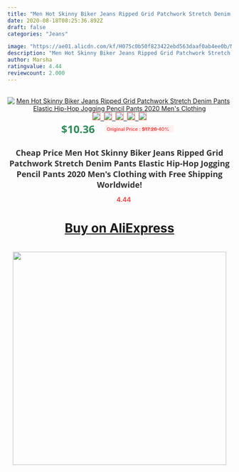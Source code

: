 ```yaml
---
title: "Men Hot Skinny Biker Jeans Ripped Grid Patchwork Stretch Denim Pants Elastic Hip-Hop Jogging Pencil Pants 2020 Men's Clothing"
date: 2020-08-18T08:25:36.892Z
draft: false
categories: "Jeans"

image: "https://ae01.alicdn.com/kf/H075c0b50f823422ebd563daaf0ab4ee0b/Men-Hot-Skinny-Biker-Jeans-Ripped-Grid-Patchwork-Stretch-Denim-Pants-Elastic-Hip-Hop-Jogging-Pencil.jpg"
description: "Men Hot Skinny Biker Jeans Ripped Grid Patchwork Stretch Denim Pants Elastic Hip-Hop Jogging Pencil Pants 2020 Men's Clothing"
author: Marsha
ratingvalue: 4.44
reviewcount: 2.000
---
```

<br>
<div style="text-align: center;">
<a href="https://s.click.aliexpress.com/e/_AtXpv7" target="_blank" rel="nofollow noopener noreferrer"><img alt="Men Hot Skinny Biker Jeans Ripped Grid Patchwork Stretch Denim Pants Elastic Hip-Hop Jogging Pencil Pants 2020 Men's Clothing" class="magnifier-image" src="https://ae01.alicdn.com/kf/H075c0b50f823422ebd563daaf0ab4ee0b/Men-Hot-Skinny-Biker-Jeans-Ripped-Grid-Patchwork-Stretch-Denim-Pants-Elastic-Hip-Hop-Jogging-Pencil.jpg_640x640.jpg">
<br>
<img style="border:1px solid salmon" src="https://ae01.alicdn.com/kf/H075c0b50f823422ebd563daaf0ab4ee0b/Men-Hot-Skinny-Biker-Jeans-Ripped-Grid-Patchwork-Stretch-Denim-Pants-Elastic-Hip-Hop-Jogging-Pencil.jpg_120x120.jpg">&nbsp;&nbsp;<img style="border:1px solid salmon" src="https://ae01.alicdn.com/kf/H1d43919d333d43d8ba45f202e2da4e31f/Men-Hot-Skinny-Biker-Jeans-Ripped-Grid-Patchwork-Stretch-Denim-Pants-Elastic-Hip-Hop-Jogging-Pencil.jpg_120x120.jpg">&nbsp;&nbsp;<img style="border:1px solid salmon" src="https://ae01.alicdn.com/kf/H01c3b5f574a340059422d6b3520f16d6N/Men-Hot-Skinny-Biker-Jeans-Ripped-Grid-Patchwork-Stretch-Denim-Pants-Elastic-Hip-Hop-Jogging-Pencil.jpg_120x120.jpg">&nbsp;&nbsp;<img style="border:1px solid salmon" src="https://ae01.alicdn.com/kf/H85a6297ab9ce45dcbfaf21178ffcc1e9x/Men-Hot-Skinny-Biker-Jeans-Ripped-Grid-Patchwork-Stretch-Denim-Pants-Elastic-Hip-Hop-Jogging-Pencil.jpg_120x120.jpg">&nbsp;&nbsp;<img style="border:1px solid salmon" src="https://ae01.alicdn.com/kf/Hdc49d92449cf4f0cbb29ac409b009c051/Men-Hot-Skinny-Biker-Jeans-Ripped-Grid-Patchwork-Stretch-Denim-Pants-Elastic-Hip-Hop-Jogging-Pencil.jpg_120x120.jpg"></a></div><br0>
<div style="text-align: center;"><span style="background-color: white; border: 0px; box-sizing: border-box; color: seagreen; display: inline-block; font-family: &quot;open sans&quot; , &quot;arial&quot; , &quot;helvetica&quot; , sans-serif , &quot;heiti&quot;; font-size: 24px; font-stretch: inherit; font-weight: 700; line-height: inherit; margin: 0px 10px 0px 0px; padding: 0px; vertical-align: middle;">$10.36 </span>
<span style="background: rgb(255 , 241 , 241); border-radius: 3px; border: 0px; box-sizing: border-box; color: #ff4747; display: inline-block; font-family: inherit; font-size: 12px; font-stretch: inherit; font-style: inherit; font-variant: inherit; font-weight: 600; line-height: inherit; margin: 0px; padding: 2px 5px; transform: scale(0.9); vertical-align: middle;">Original Price : <b style="text-decoration: line-through;">$17.26 </b> 40%&nbsp;&nbsp;</span></div>
<h1 style="color: #333333; display: inline-block; font-family: &quot;open sans&quot; , &quot;arial&quot; , &quot;helvetica&quot; , sans-serif , &quot;heiti&quot;; font-size: 18px; font-stretch: inherit; font-weight: 700; text-align: center;">Cheap Price Men Hot Skinny Biker Jeans Ripped Grid Patchwork Stretch Denim Pants Elastic Hip-Hop Jogging Pencil Pants 2020 Men's Clothing with Free Shipping Worldwide!</h1>
<div style="color: #ff4747; text-align: center;">
<img src="https://4.bp.blogspot.com/-M0ZcTcb-5uY/XleCXlxnR4I/AAAAAAAAAEc/OrjgMkXV1oMQFaCRZj5HQwOCBcu3w1FegCPcBGAYYCw/s1600/star.png" style="height: 15px;">&nbsp;<b>4.44</b></div>
<div class="button_cont" align="center"><a class="buynow_a" href="https://s.click.aliexpress.com/e/_AtXpv7" target="_blank" rel="nofollow noopener noreferrer"><H1>Buy on AliExpress</H1></a></div><br>
<div class="separator" style="clear: both; text-align: center;">
<img src="https://lh3.googleusercontent.com/-pTy5HemUv9M/XlePHvY0dAI/AAAAAAAAAE4/0nX5iRUoIWY8eMW9Dpxeirr157OZliDIgCLcBGAsYHQ/s1600/badge.gif" width="480">
</div>
